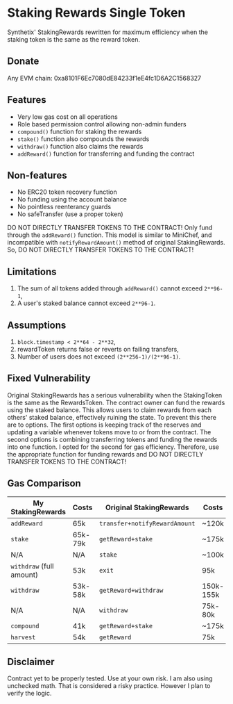 # Staking Rewards Single Token

Synthetix' StakingRewards rewritten for maximum efficiency when the staking token is the same as the reward token.

## Donate

Any EVM chain: 0xa8101F6Ec7080dE84233f1eE4fc1D6A2C1568327

## Features

* Very low gas cost on all operations
* Role based permission control allowing non-admin funders
* `compound()` function for staking the rewards
* `stake()` function also compounds the rewards
* `withdraw()` function also claims the rewards
* `addReward()` function for transferring and funding the contract

## Non-features

* No ERC20 token recovery function
* No funding using the account balance
* No pointless reenterancy guards
* No safeTransfer (use a proper token)

DO NOT DIRECTLY TRANSFER TOKENS TO THE CONTRACT!
Only fund through the `addReward()` function.
This model is similar to MiniChef, and incompatible
with `notifyRewardAmount()` method of original StakingRewards.
So, DO NOT DIRECTLY TRANSFER TOKENS TO THE CONTRACT!

## Limitations

1. The sum of all tokens added through `addReward()` cannot exceed `2**96-1`,
2. A user's staked balance cannot exceed `2**96-1`.

## Assumptions

1. `block.timestamp < 2**64 - 2**32`,
2. rewardToken returns false or reverts on failing transfers,
3. Number of users does not exceed `(2**256-1)/(2**96-1)`.

## Fixed Vulnerability

Original StakingRewards has a serious vulnerability when the StakingToken is the same as the RewardsToken.
The contract owner can fund the rewards using the staked balance.
This allows users to claim rewards from each others' staked balance, effectively ruining the state.
To prevent this there are to options. The first options is keeping track of the reserves
and updating a variable whenever tokens move to or from the contract.
The second options is combining transferring tokens and funding the rewards into one function.
I opted for the second for gas efficiency. Therefore, use the appropriate function for funding
rewards and DO NOT DIRECTLY TRANSFER TOKENS TO THE CONTRACT!

## Gas Comparison

My StakingRewards | Costs     | Original StakingRewards       | Costs
----------------- | --------- | ----------------------------- | -----
`addReward`       | 65k       | `transfer+notifyRewardAmount` | ~120k
`stake`           | 65k-79k   | `getReward+stake`             | ~175k
N/A               | N/A       | `stake`                       | ~100k
`withdraw` (full amount)| 53k | `exit`                        | 95k
`withdraw`        | 53k-58k   | `getReward+withdraw`          | 150k-155k
N/A               | N/A       | `withdraw`                    | 75k-80k
`compound`        | 41k       | `getReward+stake`             | ~175k
`harvest`         | 54k       | `getReward`                   | 75k

## Disclaimer

Contract yet to be properly tested. Use at your own risk.
I am also using unchecked math. That is considered a risky practice. However I plan to verify the logic.
